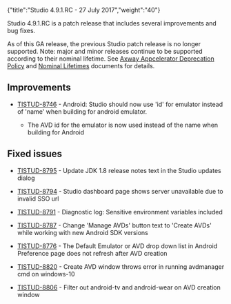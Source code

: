 {"title":"Studio 4.9.1.RC - 27 July 2017","weight":"40"}

Studio 4.9.1.RC is a patch release that includes several improvements and bug fixes.

As of this GA release, the previous Studio patch release is no longer supported. Note: major and minor releases continue to be supported according to their nominal lifetime. See [Axway Appcelerator Deprecation Policy](/docs/appc/AMPLIFY_Appcelerator_Services_Overview/Axway_Appcelerator_Deprecation_Policy/) and [Nominal Lifetimes](/docs/appc/AMPLIFY_Appcelerator_Services_Overview/Axway_Appcelerator_Product_Lifecycle/#NominalLifetimes) documents for details.

## Improvements

* [TISTUD-8746](https://jira.appcelerator.org/browse/TISTUD-8746) - Android: Studio should now use 'id' for emulator instead of 'name' when building for android emulator.

  * The AVD id for the emulator is now used instead of the name when building for Android


## Fixed issues

* [TISTUD-8795](https://jira.appcelerator.org/browse/TISTUD-8795) - Update JDK 1.8 release notes text in the Studio updates dialog

* [TISTUD-8794](https://jira.appcelerator.org/browse/TISTUD-8794) - Studio dashboard page shows server unavailable due to invalid SSO url

* [TISTUD-8791](https://jira.appcelerator.org/browse/TISTUD-8791) - Diagnostic log: Sensitive environment variables included

* [TISTUD-8787](https://jira.appcelerator.org/browse/TISTUD-8787) - Change 'Manage AVDs' button text to 'Create AVDs' while working with new Android SDK versions

* [TISTUD-8776](https://jira.appcelerator.org/browse/TISTUD-8776) - The Default Emulator or AVD drop down list in Android Preference page does not refresh after AVD creation

* [TISTUD-8820](https://jira.appcelerator.org/browse/TISTUD-8820) - Create AVD window throws error in running avdmanager cmd on windows-10

* [TISTUD-8806](https://jira.appcelerator.org/browse/TISTUD-8806) - Filter out android-tv and android-wear on AVD creation window

